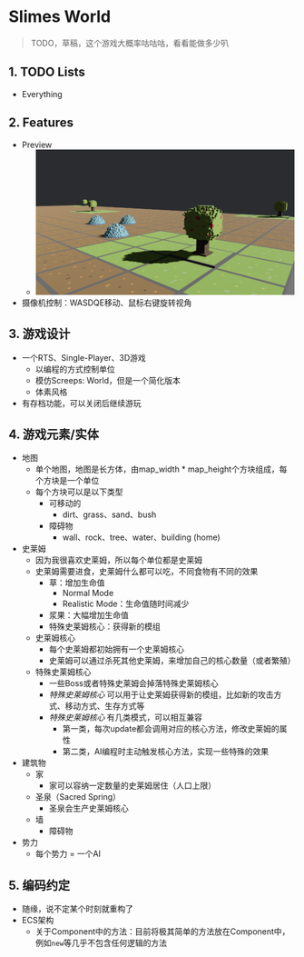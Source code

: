 # Slimes World

> TODO，草稿，这个游戏大概率咕咕咕，看看能做多少叭

## 1. TODO Lists

* Everything

## 2. Features

* Preview
  * ![image-20240813225215613](./README/image-20240813225215613.png)
* 摄像机控制：WASDQE移动、鼠标右键旋转视角

## 3. 游戏设计

* 一个RTS、Single-Player、3D游戏
  * 以编程的方式控制单位
  * 模仿Screeps: World，但是一个简化版本
  * 体素风格
* 有存档功能，可以关闭后继续游玩

## 4. 游戏元素/实体

* 地图
  * 单个地图，地图是长方体，由map_width * map_height个方块组成，每个方块是一个单位
  * 每个方块可以是以下类型
    * 可移动的
      * dirt、grass、sand、bush
    * 障碍物
      * wall、rock、tree、water、building (home)
* 史莱姆
  * 因为我很喜欢史莱姆，所以每个单位都是史莱姆
  * 史莱姆需要进食，史莱姆什么都可以吃，不同食物有不同的效果
    * 草：增加生命值
      * Normal Mode
      * Realistic Mode：生命值随时间减少
    * 浆果：大幅增加生命值
    * 特殊史莱姆核心：获得新的模组
  * 史莱姆核心
    * 每个史莱姆都初始拥有一个史莱姆核心
    * 史莱姆可以通过杀死其他史莱姆，来增加自己的核心数量（或者繁殖）
  * 特殊史莱姆核心
    * 一些Boss或者特殊史莱姆会掉落特殊史莱姆核心
    * *特殊史莱姆核心* 可以用于让史莱姆获得新的模组，比如新的攻击方式、移动方式、生存方式等
    * *特殊史莱姆核心* 有几类模式，可以相互兼容
      * 第一类，每次update都会调用对应的核心方法，修改史莱姆的属性
      * 第二类，AI编程时主动触发核心方法，实现一些特殊的效果
* 建筑物
  * 家
    * 家可以容纳一定数量的史莱姆居住（人口上限）
  * 圣泉（Sacred Spring）
    * 圣泉会生产史莱姆核心
  * 墙
    * 障碍物
* 势力
  * 每个势力 = 一个AI

## 5. 编码约定

* 随缘，说不定某个时刻就重构了
* ECS架构
  * 关于Component中的方法：目前将极其简单的方法放在Component中，例如`new`等几乎不包含任何逻辑的方法